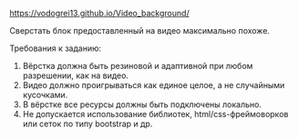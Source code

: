 https://vodogrei13.github.io/Video_background/

Сверстать блок предоставленный на видео максимально похоже.

Требования к заданию:
1. Вёрстка должна быть резиновой и адаптивной при любом разрешении, как на видео.
2. Видео должно проигрываться как единое целое, а не случайными кусочками.
3. В вёрстке все ресурсы должны быть подключены локально.
4. Не допускается использование библиотек, html/css-фреймоворков или сеток по типу bootstrap и др.
